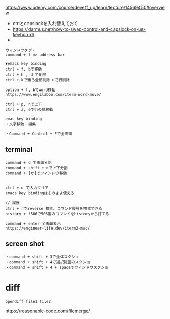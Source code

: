 https://www.udemy.com/course/deveff_up/learn/lecture/14569450#overview


- ctrlとcapslockを入れ替えておく
- https://darmus.net/how-to-swap-control-and-capslock-on-us-keyboard/
- 
```
ウィンドウタブ・
command + l => address bar

▼emacs key binding
ctrl + f, bで移動
ctrl + h , d で削除
ctrl + kで後ろ全部削除 uで行削除

option + f, bでword移動
https://www.engilaboo.com/iterm-word-move/

ctrl + p, nで上下
ctrl + a, eで行の端移動

emac key binding
・文字移動・編集

・Command + Control + Fで全画面
```

## terminal

```
command + d で画面分割
command + shift + dで上下分割
command + [か]でウィンドウ移動


ctrl + u で入力クリア
emacs key bindingはそのまま使える

// 履歴
ctrl + rでreverse 検索。コマンド履歴を検索できる
history + !506で506番のコマンドをhistoryから打てる

command + enter 全画面表示
https://engineer-life.dev/iterm2-mac/

```

## screen shot

```
・command + shift + 3で全体スクショ
・command + shift + 4で選択範囲のスクショ
・command + shift + 4 + spaceでウィンドウスクショ
```

# diff
```
opendiff file1 file2
```
https://reasonable-code.com/filemerge/
